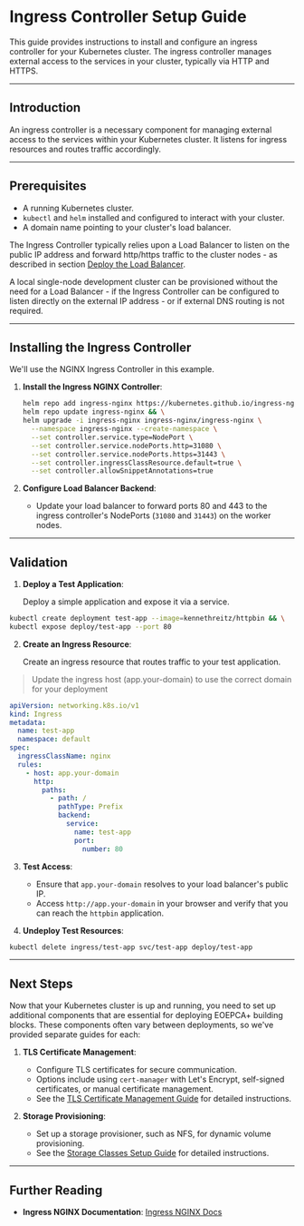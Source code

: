 # Ingress Controller Setup Guide

This guide provides instructions to install and configure an ingress controller for your Kubernetes cluster. The ingress controller manages external access to the services in your cluster, typically via HTTP and HTTPS.

---

## Introduction

An ingress controller is a necessary component for managing external access to the services within your Kubernetes cluster. It listens for ingress resources and routes traffic accordingly.

---

## Prerequisites

- A running Kubernetes cluster.
- `kubectl` and `helm` installed and configured to interact with your cluster.
- A domain name pointing to your cluster's load balancer.

The Ingress Controller typically relies upon a Load Balancer to listen on the public IP address and forward http/https traffic to the cluster nodes - as described in section [Deploy the Load Balancer](kubernetes-cluster-and-networking.md#3-deploy-the-load-balancer). 

A local single-node development cluster can be provisioned without the need for a Load Balancer - if the Ingress Controller can be configured to listen directly on the external IP address - or if external DNS routing is not required.

---

## Installing the Ingress Controller

We'll use the NGINX Ingress Controller in this example.

1. **Install the Ingress NGINX Controller**:

    ```bash
    helm repo add ingress-nginx https://kubernetes.github.io/ingress-nginx && \
    helm repo update ingress-nginx && \
    helm upgrade -i ingress-nginx ingress-nginx/ingress-nginx \
      --namespace ingress-nginx --create-namespace \
      --set controller.service.type=NodePort \
      --set controller.service.nodePorts.http=31080 \
      --set controller.service.nodePorts.https=31443 \
      --set controller.ingressClassResource.default=true \
      --set controller.allowSnippetAnnotations=true
    ```

2. **Configure Load Balancer Backend**:

   - Update your load balancer to forward ports 80 and 443 to the ingress controller's NodePorts (`31080` and `31443`) on the worker nodes.

---

## Validation

1. **Deploy a Test Application**:

   Deploy a simple application and expose it via a service.

```bash
kubectl create deployment test-app --image=kennethreitz/httpbin && \
kubectl expose deploy/test-app --port 80
```

2. **Create an Ingress Resource**:

   Create an ingress resource that routes traffic to your test application.

  > Update the ingress host (app.your-domain) to use the correct domain for your deployment

   ```yaml
   apiVersion: networking.k8s.io/v1
   kind: Ingress
   metadata:
     name: test-app
     namespace: default
   spec:
     ingressClassName: nginx
     rules:
       - host: app.your-domain
         http:
           paths:
             - path: /
               pathType: Prefix
               backend:
                 service:
                   name: test-app
                   port:
                     number: 80
   ```

3. **Test Access**:

   - Ensure that `app.your-domain` resolves to your load balancer's public IP.
   - Access `http://app.your-domain` in your browser and verify that you can reach the `httpbin` application.

4. **Undeploy Test Resources**:

```bash
kubectl delete ingress/test-app svc/test-app deploy/test-app
```

---

## Next Steps

Now that your Kubernetes cluster is up and running, you need to set up additional components that are essential for deploying EOEPCA+ building blocks. These components often vary between deployments, so we've provided separate guides for each:

1. **TLS Certificate Management**:

   - Configure TLS certificates for secure communication.
   - Options include using `cert-manager` with Let's Encrypt, self-signed certificates, or manual certificate management.
   - See the [TLS Certificate Management Guide](tls/overview.md) for detailed instructions.

2. **Storage Provisioning**:

   - Set up a storage provisioner, such as NFS, for dynamic volume provisioning.
   - See the [Storage Classes Setup Guide](storage/storage-classes.md) for detailed instructions.

---

## Further Reading

- **Ingress NGINX Documentation**: [Ingress NGINX Docs](https://kubernetes.github.io/ingress-nginx/)